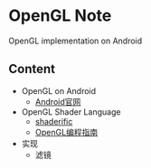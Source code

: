 # OpenGL Note

OpenGL implementation on Android

## Content

* OpenGL on Android
    - [Android官网](https://developer.android.com/training/graphics/opengl/index.html)
* OpenGL Shader Language
    - [shaderific](http://www.shaderific.com/glsl/)
    - [OpenGL编程指南](https://book.douban.com/subject/26220248/)
* 实现
    - 滤镜

